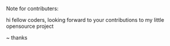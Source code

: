 Note for contributers:

hi fellow coders, looking forward to your contributions to my little opensource project

~ thanks
